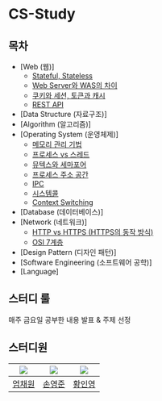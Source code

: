 # CS-Study
## 목차
- [Web (웹)]
  - [Stateful, Stateless](Web%2FStateful%2C%20Stateless.md)
  - [Web Server와 WAS의 차이](Web%2FWeb%20Server%EC%99%80%20WAS%EC%9D%98%20%EC%B0%A8%EC%9D%B4.md)
  - [쿠키와 세션, 토큰과 캐시](Web%2F%EC%BF%A0%ED%82%A4%EC%99%80%20%EC%84%B8%EC%85%98%2C%20%ED%86%A0%ED%81%B0%EA%B3%BC%20%EC%BA%90%EC%8B%9C.md)
  - [REST API](Web/REST%20API.md)
- [Data Structure (자료구조)]
- [Algorithm (알고리즘)]
- [Operating System (운영체제)]
  - [메모리 관리 기법](Operating%20System%2F%EB%A9%94%EB%AA%A8%EB%A6%AC%20%EA%B4%80%EB%A6%AC%20%EA%B8%B0%EB%B2%95.md)
  - [프로세스 vs 스레드](Operating%20System%2F%ED%94%84%EB%A1%9C%EC%84%B8%EC%8A%A4%20vs%20%EC%8A%A4%EB%A0%88%EB%93%9C.md)
  - [뮤텍스와 세마포어](Operating%20System%2F%EB%AE%A4%ED%85%8D%EC%8A%A4%EC%99%80%20%EC%84%B8%EB%A7%88%ED%8F%AC%EC%96%B4.md)
  - [프로세스 주소 공간](Operating%20System%2F%ED%94%84%EB%A1%9C%EC%84%B8%EC%8A%A4%20%EC%A3%BC%EC%86%8C%20%EA%B3%B5%EA%B0%84.md)
  - [IPC](Operating%20System%2FIPC.md)
  - [시스템콜](Operating%20System%2F%EC%8B%9C%EC%8A%A4%ED%85%9C%EC%BD%9C.md)
  - [Context Switching](Operating%20System%2FContext%20Switching.md)
- [Database (데이터베이스)]
- [Network (네트워크)]
  - [HTTP vs HTTPS (HTTPS의 동작 방식)](Network%2FHTTP%20vs%20HTTPS%20%28HTTPS%EC%9D%98%20%EB%8F%99%EC%9E%91%20%EB%B0%A9%EC%8B%9D%29.md)
  - [OSI 7계층](Network%2FOSI%207%EA%B3%84%EC%B8%B5.md)
- [Design Pattern (디자인 패턴)]
- [Software Engineering (소프트웨어 공학)]
- [Language]

## 스터디 룰
매주 금요일 공부한 내용 발표 & 주제 선정 

## 스터디원
| ![](https://avatars.githubusercontent.com/u/65496092?v=4) | ![](https://avatars.githubusercontent.com/u/84082544?v=4) | ![](https://avatars.githubusercontent.com/u/86757234?v=4) |
|:---------------------------------------------------------:|:---------------------------------------------------------:|:---------------------------------------------------------:|
|            [엄채원](https://github.com/chaewon12)          |             [손영준](https://github.com/sohn919)            |            [황인영](https://github.com/inyoung0215)         |
